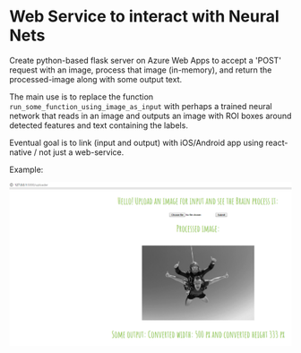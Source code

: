 # Web Service to interact with Neural Nets

Create python-based flask server on Azure Web Apps to accept a 'POST' request with an image, process that image (in-memory), and return the processed-image along with some output text.

The main use is to replace the function `run_some_function_using_image_as_input` with perhaps a trained neural network that reads in an image and outputs an image with ROI boxes around detected features and text containing the labels.

Eventual goal is to link (input and output) with iOS/Android app using react-native / not just a web-service.

Example:

![alt tag](templates/sample.PNG)

